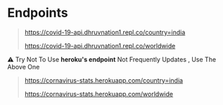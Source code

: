# Endpoints

> https://covid-19-api.dhruvnation1.repl.co/country=india
>
>https://covid-19-api.dhruvnation1.repl.co/worldwide



⚠ Try Not To Use **heroku's endpoint** Not Frequently Updates , Use The Above One


>https://cornavirus-stats.herokuapp.com/country=india
>
>https://cornavirus-stats.herokuapp.com/worldwide
